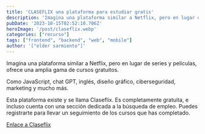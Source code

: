 ```yaml
---
title: 'CLASEFLIX una plataforma para estudiar gratis'
description: 'Imagina una plataforma similar a Netflix, pero en lugar de series y películas, hay cursos de  JavaScript, chat GPT, inglés.'
pubDate: '2023-10-15T02:52:10.706Z'
heroImage: '/post/claseflix.webp'
categories: ["recurso"]
tags: ["frontend", "backend", "web", "mobile"]
author: '["elder sarmiento"]'
---
```


Imagina una plataforma similar a Netflix, pero en lugar de series y películas, ofrece una amplia gama de cursos gratuitos.

Como JavaScript, chat GPT, inglés, diseño gráfico, ciberseguridad, marketing y mucho más.

Esta plataforma existe y se llama Claseflix. Es completamente gratuita, e incluso cuenta con una sección dedicada a la búsqueda de empleo. Puedes registrarte para llevar un seguimiento de los cursos que has completado.

[Enlace a Claseflix](https://claseflix.com/)